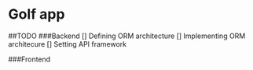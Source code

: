 # Golf app 

##TODO
###Backend 
[] Defining ORM architecture 
[] Implementing ORM architecure 
[] Setting API framework

###Frontend